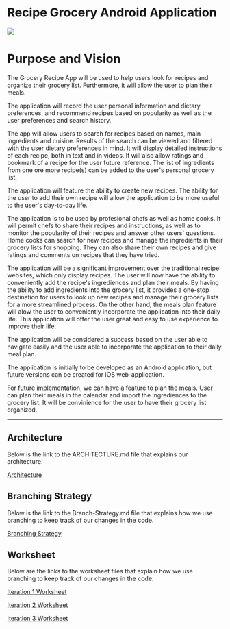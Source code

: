 # Recipe Grocery Android Application
<img src=DemoVideo/DemoVideo.gif> 

# Purpose and Vision
The Grocery Recipe App will be used to help users look for recipes and organize their grocery list. Furthermore, it will allow the user to plan their meals.

The application will record the user personal information and dietary preferences, and recommend recipes based on popularity as well as the user preferences and search history.

The app will allow users to search for recipes based on names, main ingredients and cuisine. Results of the search can be viewed and filtered with the user dietary preferences in mind. It will display detailed instructions of each recipe, both in text and in videos. It will also allow ratings and bookmark of a recipe for the user future reference. The list of ingredients from one ore more recipe(s) can be added to the user's personal grocery list.

The application will feature the ability to create new recipes. The ability for the user to add their own recipe will allow the application to be more useful to the user's day-to-day life.

The application is to be used by profesional chefs as well as home cooks. It will permit chefs to share their recipes and instructions, as well as to monitor the popularity of their recipes and answer other users' questions. Home cooks can search for new recipes and manage the ingredients in their grocery lists for shopping. They can also share their own recipes and give ratings and comments on recipes that they have tried.

The application will be a significant improvement over the traditional recipe websites, which only display recipes. The user will now have the ability to conveniently add the recipe's ingrediences and plan their meals. By having the ability to add ingredients into the grocery list, it provides a one-stop destination for users to look up new recipes and manage their grocery lists for a more streamlined process. On the other hand, the meals plan feature will alow the user to conveniently incorporate the application into their daily life. This application will offer the user great and easy to use experience to improve their life.

The application will be considered a success based on the user able to navigate easily and the user able to incorporate the application to their daily meal plan.

The application is initially to be developed as an Android application, but future versions can be created for iOS web-application.

For future implementation, we can have a feature to plan the meals. User can plan their meals in the calendar and import the ingrediences to the grocery list. It will be convinience for the user to have their grocery list organized.

---

## Architecture

Below is the link to the ARCHITECTURE.md file that explains our architecture.

[Architecture](https://github.com/gkirat20/Full-Stack-Recipe-Grocery-Android-Application/blob/master/Architecture/ARCHITECTURE.md)

## Branching Strategy

Below is the link to the Branch-Strategy.md file that explains how we use branching to keep track of our changes in the code.

[Branching Strategy](https://github.com/gkirat20/Full-Stack-Recipe-Grocery-Android-Application/blob/master/Branching-Strategy.md)

## Worksheet

Below are the links to the worksheet files that explain how we use branching to keep track of our changes in the code.

[Iteration 1 Worksheet](https://github.com/gkirat20/Full-Stack-Recipe-Grocery-Android-Application/blob/master/i1_worksheet.md)

[Iteration 2 Worksheet](https://github.com/gkirat20/Full-Stack-Recipe-Grocery-Android-Application/blob/master/i2_worksheet.md)  

[Iteration 3 Worksheet](https://github.com/gkirat20/Full-Stack-Recipe-Grocery-Android-Application/blob/master/i3_worksheet.md) 
